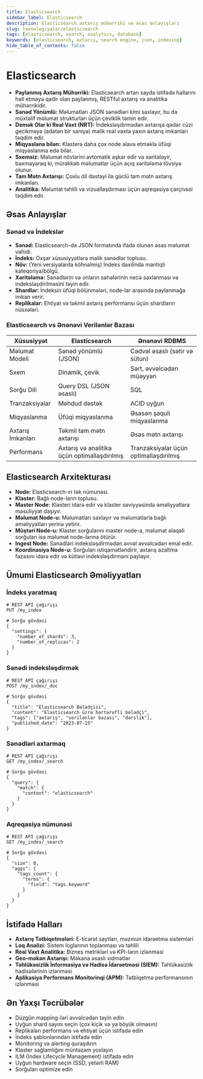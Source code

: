 ```yaml
---
title: Elasticsearch
sidebar_label: Elasticsearch
description: Elasticsearch axtarış mühərriki və əsas anlayışları
slug: texnologiyalar/elasticsearch
tags: [elasticsearch, search, analytics, database]
keywords: [elasticsearch, axtarış, search engine, json, indexing]
hide_table_of_contents: false
---
```


# Elasticsearch

- **Paylanmış Axtarış Mühərriki:** Elasticsearch artan sayda istifadə hallarını həll etməyə qadir olan paylanmış, RESTful axtarış və analitika mühərrikidir.
- **Sənəd Yönümlü:** Məlumatları JSON sənədləri kimi saxlayır, bu da müxtəlif məlumat strukturları üçün çeviklik təmin edir.
- **Demək Olar ki Real Vaxt (NRT):** İndeksləşdirmədən axtarışa qədər cüzi gecikməyə (adətən bir saniyə) malik real vaxta yaxın axtarış imkanları təqdim edir.
- **Miqyaslana bilən:** Klasterə daha çox node əlavə etməklə üfüqi miqyaslanma edə bilər.
- **Sxemsiz:** Məlumat növlərini avtomatik aşkar edir və xəritələyir, baxmayaraq ki, mürəkkəb məlumatlar üçün açıq xəritələmə tövsiyə olunur.
- **Tam Mətn Axtarışı:** Çoxlu dil dəstəyi ilə güclü tam mətn axtarış imkanları.
- **Analitika:** Məlumat təhlili və vizuallaşdırması üçün aqreqasiya çərçivəsi təqdim edir.

## Əsas Anlayışlar

### Sənəd və İndekslər

- **Sənəd:** Elasticsearch-da JSON formatında ifadə olunan əsas məlumat vahidi.
- **İndeks:** Oxşar xüsusiyyətlərə malik sənədlər toplusu.
- **Növ:** (Yeni versiyalarda köhnəlmiş) İndeks daxilində məntiqli kateqoriya/bölgü.
- **Xəritələmə:** Sənədlərin və onların sahələrinin necə saxlanması və indeksləşdirilməsini təyin edir.
- **Shardlar:** İndeksin üfüqi bölünmələri, node-lar arasında paylanmağa imkan verir.
- **Replikalar:** Ehtiyat və təkmil axtarış performansı üçün shardların nüsxələri.

### Elasticsearch vs Ənənəvi Verilənlər Bazası

| Xüsusiyyət | Elasticsearch | Ənənəvi RDBMS |
|------------|---------------|---------------|
| Məlumat Modeli | Sənəd yönümlü (JSON) | Cədvəl əsaslı (sətir və sütun) |
| Sxem | Dinamik, çevik | Sərt, əvvəlcədən müəyyən |
| Sorğu Dili | Query DSL (JSON əsaslı) | SQL |
| Tranzaksiyalar | Məhdud dəstək | ACID uyğun |
| Miqyaslanma | Üfüqi miqyaslanma | Əsasən şaquli miqyaslanma |
| Axtarış İmkanları | Təkmil tam mətn axtarışı | Əsas mətn axtarışı |
| Performans | Axtarış və analitika üçün optimallaşdırılmış | Tranzaksiyalar üçün optimallaşdırılmış |

## Elasticsearch Arxitekturası

- **Node:** Elasticsearch-ın tək nümunəsi.
- **Klaster:** Bağlı node-ların toplusu.
- **Master Node:** Klasteri idarə edir və klaster səviyyəsində əməliyyatlara məsuliyyət daşıyır.
- **Məlumat Node-u:** Məlumatları saxlayır və məlumatlarla bağlı əməliyyatları yerinə yetirir.
- **Müştəri Node-u:** Klaster sorğularını master node-a, məlumat əlaqəli sorğuları isə məlumat node-larına ötürür.
- **Ingest Node:** Sənədləri indeksləşdirmədən əvvəl əvvəlcədən emal edir.
- **Koordinasiya Node-u:** Sorğuları istiqamətləndirir, axtarış azaltma fazasını idarə edir və kütləvi indeksləşdirməni paylayır.

## Ümumi Elasticsearch Əməliyyatları

### İndeks yaratmaq
```
# REST API çağırışı
PUT /my_index

# Sorğu gövdəsi
{
  "settings": {
    "number_of_shards": 3,
    "number_of_replicas": 2
  }
}
```

### Sənədi indeksləşdirmək
```
# REST API çağırışı
POST /my_index/_doc

# Sorğu gövdəsi
{
  "title": "Elasticsearch Bələdçisi",
  "content": "Elasticsearch üzrə hərtərəfli bələdçi",
  "tags": ["axtarış", "verilənlər bazası", "dərslik"],
  "published_date": "2023-07-15"
}
```

### Sənədləri axtarmaq
```
# REST API çağırışı
GET /my_index/_search

# Sorğu gövdəsi
{
  "query": {
    "match": {
      "content": "elasticsearch"
    }
  }
}
```

### Aqreqasiya nümunəsi
```
# REST API çağırışı
GET /my_index/_search

# Sorğu gövdəsi
{
  "size": 0,
  "aggs": {
    "tags_count": {
      "terms": {
        "field": "tags.keyword"
      }
    }
  }
}
```

## İstifadə Halları

- **Axtarış Tətbiqetmələri:** E-ticarət saytları, məzmun idarəetmə sistemləri
- **Loq Analizi:** Sistem loglarının toplanması və təhlili
- **Real Vaxt Analitika:** Biznes metrikləri və KPI-ların izlənməsi
- **Geo-məkan Axtarışı:** Məkana əsaslı xidmətlər
- **Təhlükəsizlik İnformasiya və Hadisə İdarəetməsi (SIEM):** Təhlükəsizlik hadisələrinin izlənməsi
- **Aplikasiya Performans Monitorinqi (APM):** Tətbiqetmə performansının izlənməsi

## Ən Yaxşı Təcrübələr

- Düzgün mapping-ləri əvvəlcədən təyin edin
- Uyğun shard sayını seçin (çox kiçik və ya böyük olmasın)
- Replikaları performans və ehtiyat üçün istifadə edin
- İndeks şablonlarından istifadə edin
- Monitoring və alerting quraşdırın
- Klaster sağlamlığını müntəzəm yoxlayın
- ILM (Index Lifecycle Management) istifadə edin
- Uyğun hardware seçin (SSD, yetərli RAM)
- Sorğuları optimize edin
